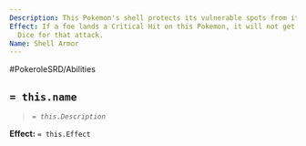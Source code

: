 ```yaml
---
Description: This Pokemon's shell protects its vulnerable spots from its opponents.
Effect: If a foe lands a Critical Hit on this Pokemon, it will not get its Bonus Damage
  Dice for that attack.
Name: Shell Armor
---
```


#PokeroleSRD/Abilities

## `= this.name`

> *`= this.Description`*

**Effect:** `= this.Effect`